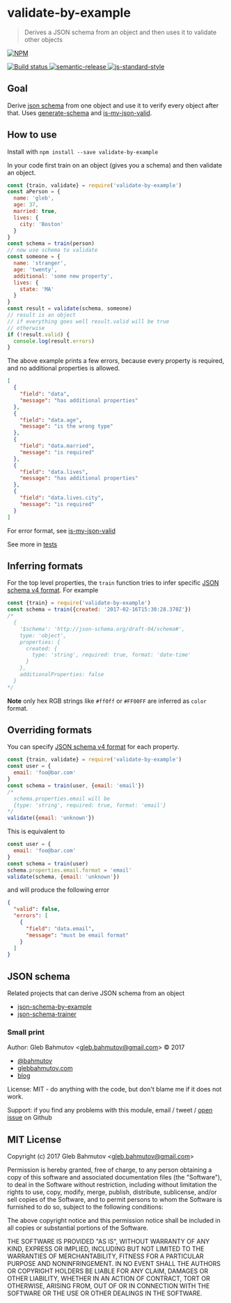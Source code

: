 # validate-by-example

> Derives a JSON schema from an object and then uses it to validate other objects

[![NPM][npm-icon] ][npm-url]

[![Build status][ci-image] ][ci-url]
[![semantic-release][semantic-image] ][semantic-url]
[![js-standard-style][standard-image]][standard-url]

## Goal

Derive [json schema][json-schema] from one object and use it to verify every
object after that. Uses [generate-schema][generate-schema] and
[is-my-json-valid][is-my-json-valid].

[json-schema]: http://json-schema.org/
[generate-schema]: https://github.com/nijikokun/generate-schema
[is-my-json-valid]: https://github.com/mafintosh/is-my-json-valid

## How to use

Install with `npm install --save validate-by-example`

In your code first train on an object (gives you a schema) and then validate
an object.

```js
const {train, validate} = require('validate-by-example')
const aPerson = {
  name: 'gleb',
  age: 37,
  married: true,
  lives: {
    city: 'Boston'
  }
}
const schema = train(person)
// now use schema to validate
const someone = {
  name: 'stranger',
  age: 'twenty',
  additional: 'some new property',
  lives: {
    state: 'MA'
  }
}
const result = validate(schema, someone)
// result is an object
// if everything goes well result.valid will be true
// otherwise
if (!result.valid) {
  console.log(result.errors)
}
```

The above example prints a few errors, because every property is required,
and no additional properties is allowed.

```json
[
  {
    "field": "data",
    "message": "has additional properties"
  },
  {
    "field": "data.age",
    "message": "is the wrong type"
  },
  {
    "field": "data.married",
    "message": "is required"
  },
  {
    "field": "data.lives",
    "message": "has additional properties"
  },
  {
    "field": "data.lives.city",
    "message": "is required"
  }
]
```

For error format, see
[is-my-json-valid](https://github.com/mafintosh/is-my-json-valid#error-messages)

See more in [tests](src/validate-by-example-spec.js)

## Inferring formats

For the top level properties, the `train` function tries to infer
specific [JSON schema v4 format][formats]. For example

```js
const {train} = require('validate-by-example')
const schema = train({created: '2017-02-16T15:30:28.370Z'})
/*
  {
    '$schema': 'http://json-schema.org/draft-04/schema#',
    type: 'object',
    properties: {
      created: {
        type: 'string', required: true, format: 'date-time'
      }
    },
    additionalProperties: false
  }
*/
```

**Note** only hex RGB strings like `#ff0ff` or `#FF00FF` are inferred as
`color` format.

## Overriding formats

You can specify [JSON schema v4 format][formats] for each property.

```js
const {train, validate} = require('validate-by-example')
const user = {
  email: 'foo@bar.com'
}
const schema = train(user, {email: 'email'})
/*
  schema.properties.email will be
  {type: 'string', required: true, format: 'email'}
*/
validate({email: 'unknown'})
```

This is equivalent to

```js
const user = {
  email: 'foo@bar.com'
}
const schema = train(user)
schema.properties.email.format = 'email'
validate(schema, {email: 'unknown'})
```

and will produce the following error

```json
{
  "valid": false,
  "errors": [
    {
      "field": "data.email",
      "message": "must be email format"
    }
  ]
}
```

[formats]: http://json-schema.org/latest/json-schema-validation.html#rfc.section.7.3

## JSON schema

Related projects that can derive JSON schema from an object

* [json-schema-by-example](https://github.com/japsu/json-schema-by-example)
* [json-schema-trainer](https://github.com/davisml/json-schema-trainer)

### Small print

Author: Gleb Bahmutov &lt;gleb.bahmutov@gmail.com&gt; &copy; 2017

* [@bahmutov](https://twitter.com/bahmutov)
* [glebbahmutov.com](http://glebbahmutov.com)
* [blog](http://glebbahmutov.com/blog)

License: MIT - do anything with the code, but don't blame me if it does not work.

Support: if you find any problems with this module, email / tweet /
[open issue](https://github.com/bahmutov/validate-by-example/issues) on Github

## MIT License

Copyright (c) 2017 Gleb Bahmutov &lt;gleb.bahmutov@gmail.com&gt;

Permission is hereby granted, free of charge, to any person
obtaining a copy of this software and associated documentation
files (the "Software"), to deal in the Software without
restriction, including without limitation the rights to use,
copy, modify, merge, publish, distribute, sublicense, and/or sell
copies of the Software, and to permit persons to whom the
Software is furnished to do so, subject to the following
conditions:

The above copyright notice and this permission notice shall be
included in all copies or substantial portions of the Software.

THE SOFTWARE IS PROVIDED "AS IS", WITHOUT WARRANTY OF ANY KIND,
EXPRESS OR IMPLIED, INCLUDING BUT NOT LIMITED TO THE WARRANTIES
OF MERCHANTABILITY, FITNESS FOR A PARTICULAR PURPOSE AND
NONINFRINGEMENT. IN NO EVENT SHALL THE AUTHORS OR COPYRIGHT
HOLDERS BE LIABLE FOR ANY CLAIM, DAMAGES OR OTHER LIABILITY,
WHETHER IN AN ACTION OF CONTRACT, TORT OR OTHERWISE, ARISING
FROM, OUT OF OR IN CONNECTION WITH THE SOFTWARE OR THE USE OR
OTHER DEALINGS IN THE SOFTWARE.

[npm-icon]: https://nodei.co/npm/validate-by-example.svg?downloads=true
[npm-url]: https://npmjs.org/package/validate-by-example
[ci-image]: https://travis-ci.org/bahmutov/validate-by-example.svg?branch=master
[ci-url]: https://travis-ci.org/bahmutov/validate-by-example
[semantic-image]: https://img.shields.io/badge/%20%20%F0%9F%93%A6%F0%9F%9A%80-semantic--release-e10079.svg
[semantic-url]: https://github.com/semantic-release/semantic-release
[standard-image]: https://img.shields.io/badge/code%20style-standard-brightgreen.svg
[standard-url]: http://standardjs.com/
